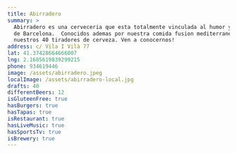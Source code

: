 ```yaml
---
title: Abirradero
summary: >
  Abirradero es una cerveceria que esta totalmente vinculada al humor y al ritmo
  de Barcelona.  Conocidos ademas por nuestra comida fusion mediterranea y por
  nuestros 40 tiradores de cerveza. Ven a conocernos!
address: c/ Vila I Vilà 77
lat: 41.37428664666007
lng: 2.1685619839299215
phone: 934619446
image: /assets/abirradero.jpeg
localImage: /assets/abirradero-local.jpg
drafts: 40
differentBeers: 12
isGluteenFree: true
hasBurgers: true
hasTapas: true
isRestaurant: true
hasLiveMusic: true
hasSportsTv: true
isBrewery: true
---
```

